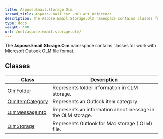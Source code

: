 ```yaml
---
title: Aspose.Email.Storage.Olm
second_title: Aspose.Email for .NET API Reference
description: The Aspose.Email.Storage.Olm namespace contains classes for work with Microsoft Outlook OLM file format
type: docs
weight: 400
url: /net/aspose.email.storage.olm/
---
```

The **Aspose.Email.Storage.Olm** namespace contains classes for work with Microsoft Outlook OLM file format.

## Classes

| Class | Description |
| --- | --- |
| [OlmFolder](./olmfolder/) | Represents folder information in OLM storage. |
| [OlmItemCategory](./olmitemcategory/) | Represents an Outlook item category. |
| [OlmMessageInfo](./olmmessageinfo/) | Represents an information about message in the OLM storage. |
| [OlmStorage](./olmstorage/) | Represents Outlook for Mac storage (.OLM) file. |


